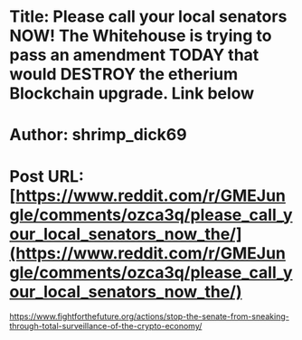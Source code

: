 # Title: Please call your local senators NOW! The Whitehouse is trying to pass an amendment TODAY that would DESTROY the etherium Blockchain upgrade. Link below
# Author: shrimp_dick69
# Post URL: [https://www.reddit.com/r/GMEJungle/comments/ozca3q/please_call_your_local_senators_now_the/](https://www.reddit.com/r/GMEJungle/comments/ozca3q/please_call_your_local_senators_now_the/)


https://www.fightforthefuture.org/actions/stop-the-senate-from-sneaking-through-total-surveillance-of-the-crypto-economy/